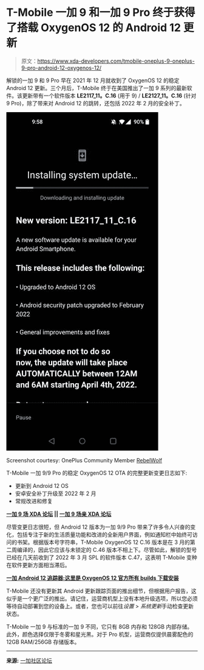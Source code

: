 # T-Mobile 一加 9 和一加 9 Pro 终于获得了搭载 OxygenOS 12 的 Android 12 更新

> 原文：<https://www.xda-developers.com/tmobile-oneplus-9-oneplus-9-pro-android-12-oxygenos-12/>

解锁的一加 9 和 9 Pro 早在 2021 年 12 月就收到了 OxygenOS 12 的稳定 Android 12 更新。三个月后，T-Mobile 终于在美国推出了一加 9 系列的最新软件。该更新带有一个软件版本 **LE2117_11。C.16** (用于 9) / **LE2127_11。C.16** (针对 9 Pro)，除了带来对 Android 12 的跳转，还包括 2022 年 2 月的安全补丁。

 <picture>![OnePlus 9 T-Mobile OxygenOS 12 OTA](img/ec41c3bf48836289898ac4003a5c123a.png)</picture> 

Screenshot courtesy: OnePlus Community Member [RebelWolf](https://forums.oneplus.com/members/rebelwolf.3491462/)

T-Mobile 一加 9/9 Pro 的稳定 OxygenOS 12 OTA 的完整更新变更日志如下:

*   更新到 Android 12 OS
*   安卓安全补丁升级至 2022 年 2 月
*   常规改进和修复

**[一加 9 场 XDA 论坛](https://forum.xda-developers.com/f/oneplus-9.12151/) || [一加 9 场亲 XDA 论坛](https://forum.xda-developers.com/f/oneplus-9-pro.12153/)**

尽管变更日志很短，但 Android 12 版本为一加 9/9 Pro 带来了许多令人兴奋的变化，包括专注于新的生活质量功能和改进的全新用户界面，例如通知栏中始终可访问的书架。根据版本号字符串，T-Mobile OxygenOS 12 C.16 版本是在 3 月的第二周编译的，因此它应该与未锁定的 C.46 版本不相上下。尽管如此，解锁的型号已经在几天前收到了 2022 年 3 月 SPL 的软件版本 C.47，这表明 T-Mobile 变种在软件更新方面相当滞后。

**[一加 Android 12 追踪器:这里是 OxygenOS 12 官方所有 builds 下载安装](https://www.xda-developers.com/oneplus-oxygenos-12-android-12-update-tracker/)**

T-Mobile 还没有更新其 Android 更新跟踪页面的推出细节，但根据用户报告，这似乎是一个更广泛的推出。请记住，运营商机型上没有本地升级选项，所以您必须等待自动部署到您的设备上。或者，您也可以前往*设置* > *系统更新*手动检查更新状态。

T-Mobile 一加 9 与标准的一加 9 不同，它只有 8GB 内存和 128GB 内部存储。此外，颜色选择仅限于冬雾和星光黑。对于 Pro 机型，运营商仅提供晨雾配色的 12GB RAM/256GB 存储版本。

* * *

**来源:** [一加社区论坛](https://forums.oneplus.com/threads/oneplus-9-9-pro-t-mobile-a12-update-is-here.1558190/)